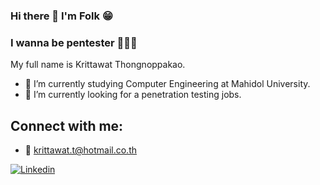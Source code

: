 ### Hi there 👋 I'm Folk 😁
### I wanna be pentester 👨🏻‍💻
My full name is Krittawat Thongnoppakao.



- 🌱 I’m currently studying Computer Engineering at Mahidol University.
- 🔭 I’m currently looking for a penetration testing jobs.

## Connect with me:
- 📨 krittawat.t@hotmail.co.th

[![Linkedin](https://skillicons.dev/icons?i=linkedin)][1]

[1]:https://www.linkedin.com/in/krittawat-thongnoppakao/


<!--
**folk44/folk44** is a ✨ _special_ ✨ repository because its `README.md` (this file) appears on your GitHub profile.

Here are some ideas to get you started:

- 🔭 I’m currently working on ...
- 🌱 I’m currently learning ...
- 👯 I’m looking to collaborate on ...
- 🤔 I’m looking for help with ...
- 💬 Ask me about ...
- 📫 How to reach me: ...
- 😄 Pronouns: ...
- ⚡ Fun fact: ...
-->
